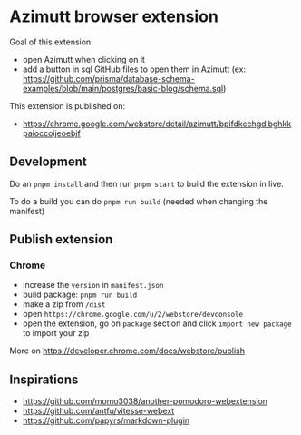 # Azimutt browser extension

Goal of this extension:

- open Azimutt when clicking on it
- add a button in sql GitHub files to open them in Azimutt (ex: https://github.com/prisma/database-schema-examples/blob/main/postgres/basic-blog/schema.sql)

This extension is published on:

- https://chrome.google.com/webstore/detail/azimutt/bpifdkechgdibghkkpaioccoijeoebjf

## Development

Do an `pnpm install` and then run `pnpm start` to build the extension in live.

To do a build you can do `pnpm run build` (needed when changing the manifest)

## Publish extension

### Chrome

- increase the `version` in `manifest.json`
- build package: `pnpm run build`
- make a zip from `/dist`
- open `https://chrome.google.com/u/2/webstore/devconsole`
- open the extension, go on `package` section and click `import new package` to import your zip

More on https://developer.chrome.com/docs/webstore/publish

## Inspirations

- https://github.com/momo3038/another-pomodoro-webextension
- https://github.com/antfu/vitesse-webext
- https://github.com/papyrs/markdown-plugin

